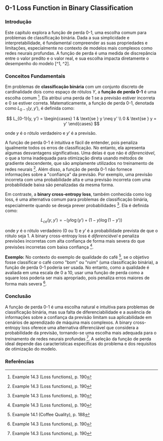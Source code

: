 ## 0-1 Loss Function in Binary Classification

### Introdução
Este capítulo explora a função de perda 0-1, uma escolha comum para problemas de classificação binária. Dada a sua simplicidade e interpretabilidade, é fundamental compreender as suas propriedades e limitações, especialmente no contexto de modelos mais complexos como redes neurais profundas. A função de perda é uma medida de discrepância entre o valor predito e o valor real, e sua escolha impacta diretamente o desempenho do modelo [^1, ^2].

### Conceitos Fundamentais
Em problemas de **classificação binária** com um conjunto discreto de cardinalidade dois como espaço de rótulos $Y$, a **função de perda 0-1** é uma escolha comum [^3]. Ela atribui uma perda de 1 se a previsão estiver incorreta e 0 se estiver correta. Matematicamente, a função de perda 0-1, denotada como $L_{0-1}(y, y')$, é definida como:

$$
L_{0-1}(y, y') =
\begin{cases}
1 & \text{se } y \neq y' \\
0 & \text{se } y = y'
\end{cases}
$$

onde $y$ é o rótulo verdadeiro e $y'$ é a previsão.

A função de perda 0-1 é intuitiva e fácil de entender, pois penaliza igualmente todos os erros de classificação. No entanto, ela apresenta algumas desvantagens significativas. Uma delas é que não é *diferenciável*, o que a torna inadequada para otimização direta usando métodos de gradiente descendente, que são amplamente utilizados no treinamento de redes neurais [^3]. Além disso, a função de perda 0-1 não fornece informações sobre a "confiança" da previsão. Por exemplo, uma previsão incorreta com uma probabilidade alta e uma previsão incorreta com uma probabilidade baixa são penalizadas da mesma forma.

Em contraste, a **binary cross-entropy loss**, também conhecida como log loss, é uma alternativa comum para problemas de classificação binária, especialmente quando se deseja prever probabilidades [^3]. Ela é definida como:

$$
L_{ce}(y, y') = -(y \log(y') + (1 - y) \log(1 - y'))
$$

onde $y$ é o rótulo verdadeiro (0 ou 1) e $y'$ é a probabilidade prevista de que o rótulo seja 1. A binary cross-entropy loss é *diferenciável* e penaliza previsões incorretas com alta confiança de forma mais severa do que previsões incorretas com baixa confiança [^3].

**Exemplo:** No contexto do exemplo de qualidade do café [^1], se o objetivo fosse classificar o café como "bom" ou "ruim" (uma classificação binária), a função de perda 0-1 poderia ser usada. No entanto, como a qualidade é avaliada em uma escala de 0 a 10, usar uma função de perda como a square loss poderia ser mais apropriado, pois penaliza erros maiores de forma mais severa [^3].

### Conclusão
A função de perda 0-1 é uma escolha natural e intuitiva para problemas de classificação binária, mas sua falta de diferenciabilidade e a ausência de informações sobre a confiança da previsão limitam sua aplicabilidade em cenários de aprendizado de máquina mais complexos. A binary cross-entropy loss oferece uma alternativa diferenciável que considera a probabilidade da previsão, tornando-se uma escolha mais adequada para o treinamento de redes neurais profundas [^3]. A seleção da função de perda ideal depende das características específicas do problema e dos requisitos de otimização do modelo.

### Referências
[^1]: Example 14.1 (Coffee Quality), p. 188
[^2]: Definition 14.2, p. 189
[^3]: Example 14.3 (Loss functions), p. 190
<!-- END -->